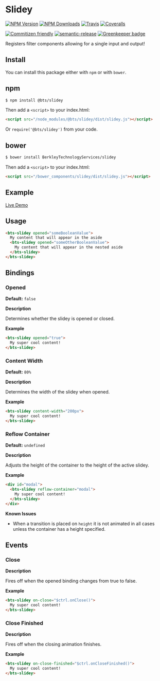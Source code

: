 # Slidey

[![NPM Version][npm-version-image]][npm-url]
[![NPM Downloads][npm-downloads-image]][npm-url]
[![Travis][travis-ci-image]][travis-ci-url]
[![Coveralls][coveralls-image]][coveralls-url]

[![Commitizen friendly][commitizen-image]][commitizen-url]
[![semantic-release][semantic-release-image]][semantic-release-url]
[![Greenkeeper badge][greenkeeper-image]][greenkeeper-url]

Registers filter components allowing for a single input and output!

## Install

You can install this package either with `npm` or with `bower`.

## npm

```sh
$ npm install @bts/slidey
```
Then add a `<script>` to your index.html:
```html
<script src="/node_modules/@bts/slidey/dist/slidey.js"></script>
```
Or `require('@bts/slidey')` from your code.

## bower

```sh
$ bower install BerkleyTechnologyServices/slidey
```
Then add a `<script>` to your index.html:
```html
<script src="/bower_components/slidey/dist/slidey.js"></script>
```

## Example

[Live Demo](https://jsbin.com/mujosep/2/edit?html,js,output)

## Usage

```html
<bts-slidey opened="someBooleanValue">
  My content that will appear in the aside
  <bts-slidey opened="someOtherBooleanValue">
    My content that will appear in the nested aside
  </bts-slidey>
</bts-slidey>
```

## Bindings

### Opened

**Default:** `false`

**Description**

Determines whether the slidey is opened or closed.

**Example**

```html
<bts-slidey opened="true">
  My super cool content!
</bts-slidey>
```

### Content Width

**Default:** `80%`

**Description**

Determines the width of the slidey when opened.

**Example**

```html
<bts-slidey content-width="200px">
  My super cool content!
</bts-slidey>
```

### Reflow Container

**Default:** `undefined`

**Description**

Adjusts the height of the container to the height of the active slidey.

**Example**

```html
<div id="modal">
  <bts-slidey reflow-container="modal">
    My super cool content!
  </bts-slidey>
</div>
```

**Known Issues**

- When a transition is placed on `height` it is not animated in all cases unless the container has a height specified.

## Events

### Close

**Description**

Fires off when the opened binding changes from true to false.

**Example**

```html
<bts-slidey on-close="$ctrl.onClose()">
  My super cool content!
</bts-slidey>
```

### Close Finished

**Description**

Fires off when the closing animation finishes.

**Example**

```html
<bts-slidey on-close-finished="$ctrl.onCloseFinished()">
  My super cool content!
</bts-slidey>
```

[npm-version-image]: http://img.shields.io/npm/v/@bts/slidey.svg?style=flat
[npm-downloads-image]: http://img.shields.io/npm/dm/@bts/slidey.svg?style=flat
[npm-url]: https://npmjs.org/package/@bts/slidey

[travis-ci-image]: https://travis-ci.org/BerkleyTechnologyServices/slidey.svg?branch=master
[travis-ci-url]: https://travis-ci.org/BerkleyTechnologyServices/slidey

[coveralls-image]: https://img.shields.io/coveralls/BerkleyTechnologyServices/slidey/master.svg
[coveralls-url]: https://coveralls.io/github/BerkleyTechnologyServices/slidey

[commitizen-image]: https://img.shields.io/badge/commitizen-friendly-brightgreen.svg
[commitizen-url]: http://commitizen.github.io/cz-cli/

[semantic-release-url]: https://github.com/semantic-release/semantic-release
[semantic-release-image]: https://img.shields.io/badge/%20%20%F0%9F%93%A6%F0%9F%9A%80-semantic--release-e10079.svg

[greenkeeper-image]: https://badges.greenkeeper.io/BerkleyTechnologyServices/slidey.svg
[greenkeeper-url]: https://greenkeeper.io
